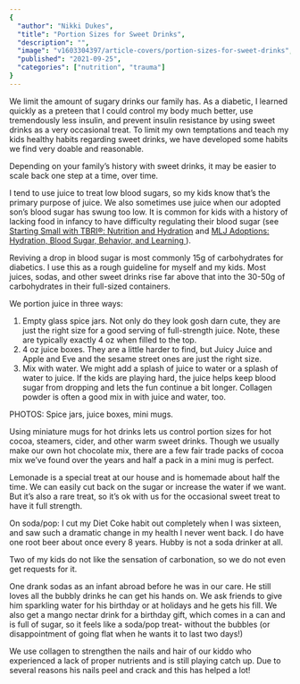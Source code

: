 ```yaml
---
{
  "author": "Nikki Dukes",
  "title": "Portion Sizes for Sweet Drinks",
  "description": "",
  "image": "v1603304397/article-covers/portion-sizes-for-sweet-drinks",
  "published": "2021-09-25",
  "categories": ["nutrition", "trauma"]
}
---
```

We limit the amount of sugary drinks our family has. As a diabetic, I learned quickly as a preteen that I could control my body much better, use tremendously less insulin, and prevent insulin resistance by using sweet drinks as a very occasional treat. To limit my own temptations and teach my kids healthy habits regarding sweet drinks, we have developed some habits we find very doable and reasonable. 

Depending on your family’s history with sweet drinks, it may be easier to scale back one step at a time, over time.  

I tend to use juice to treat low blood sugars, so my kids know that’s the primary purpose of juice. We also sometimes use juice when our adopted son’s blood sugar has swung too low. It is common for kids with a history of lacking food in infancy to have difficulty regulating their blood sugar (see [Starting Small with TBRI®: Nutrition and Hydration](https://child.tcu.edu/nutrition-and-hydration/) and [MLJ Adoptions: Hydration, Blood Sugar, Behavior, and Learning
](https://mljadoptions.com/blog/hydration-blood-sugar-behavior-and-learning-20131105)). 

Reviving a drop in blood sugar is most commonly 15g of carbohydrates for diabetics. I use this as a rough guideline for myself and my kids. Most juices, sodas, and other sweet drinks rise far above that into the 30-50g of carbohydrates in their full-sized containers. 

We portion juice in three ways: 
1. Empty glass spice jars. Not only do they look gosh darn cute, they are just the right size for a good serving of full-strength juice. Note, these are typically exactly 4 oz when filled to the top.
2. 4 oz juice boxes. They are a little harder to find, but Juicy Juice and Apple and Eve and the sesame street ones are just the right size. 
3. Mix with water. We might add a splash of juice to water or a splash of water to juice. If the kids are playing hard, the juice helps keep blood sugar from dropping and lets the fun continue a bit longer. Collagen powder<ooom-footnote-ref id="1" /> is often a good mix in with juice and water, too.

PHOTOS: Spice jars, juice boxes, mini mugs. 

Using miniature mugs for hot drinks lets us control portion sizes for hot cocoa, steamers, cider, and other warm sweet drinks. Though we usually make our own hot chocolate mix, there are a few fair trade packs of cocoa mix we’ve found over the years and half a pack in a mini mug is perfect. 

Lemonade is a special treat at our house and is homemade about half the time. We can easily cut back on the sugar or increase the water if we want. But it’s also a rare treat, so it’s ok with us for the occasional sweet treat to have it full strength. 

On soda/pop: I cut my Diet Coke habit out completely when I was sixteen, and saw such a dramatic change in my health I never went back. I do have one root beer about once every 8 years. Hubby is not a soda drinker at all. 

Two of my kids do not like the sensation of carbonation, so we do not even get requests for it. 

One drank sodas as an infant abroad before he was in our care. He still loves all the bubbly drinks he can get his hands on. We ask friends to give him sparkling water for his birthday or at holidays and he gets his fill.  We also get a mango nectar drink for a birthday gift, which comes in a can and is full of sugar, so it feels like a soda/pop treat- without the bubbles (or disappointment of going flat when he wants it to last two days!)

<ooom-footnote id="1">We use collagen to strengthen the nails and hair of our kiddo who experienced a lack of proper nutrients and is still playing catch up. Due to several reasons his nails peel and crack and this has helped a lot!</ooom-footnote>
